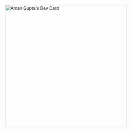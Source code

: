 <a href="https://app.daily.dev/AmanG"><img src="https://api.daily.dev/devcards/b056cf68e38f41c89edbf8538b15bd20.png?r=vj2" width="400" alt="Aman Gupta's Dev Card"/></a>
